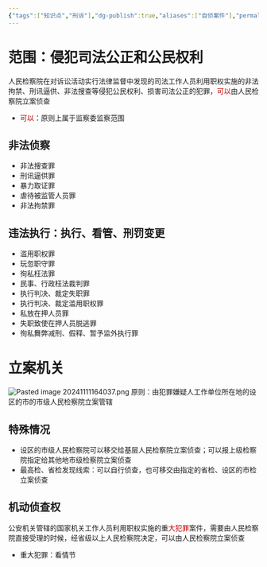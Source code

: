 ```yaml
---
{"tags":["知识点","刑诉"],"dg-publish":true,"aliases":["自侦案件"],"permalink":"/学习笔记studyup/刑事诉讼法/自侦/","dgPassFrontmatter":true,"created":"2024-11-10T21:05:11.129+08:00","updated":"2024-11-11T16:52:38.061+08:00"}
---
```


# 范围：侵犯司法公正和公民权利
人民检察院在对诉讼活动实行法律监督中发现的司法工作人员利用职权实施的非法拘禁、刑讯逼供、非法搜查等侵犯公民权利、损害司法公正的犯罪，<font color="#c00000">可以</font>由人民检察院立案侦查
- <font color="#c00000">可以</font>：原则上属于监察委监察范围
## 非法侦察
- 非法搜查罪
- 刑讯逼供罪
- 暴力取证罪
- 虐待被监管人员罪
- 非法拘禁罪
## 违法执行：执行、看管、刑罚变更
- 滥用职权罪
- 玩忽职守罪
- 徇私枉法罪
- 民事、行政枉法裁判罪
- 执行判决、裁定失职罪
- 执行判决、裁定滥用职权罪
- 私放在押人员罪
- 失职致使在押人员脱逃罪
- 徇私舞弊减刑、假释、暂予监外执行罪
# 立案机关
![Pasted image 20241111164037.png](/img/user/%E8%BF%90%E8%A1%8C%E6%9D%82/%E9%99%84%E4%BB%B6/Pasted%20image%2020241111164037.png)
原则：由犯罪嫌疑人工作单位所在地的设区的市的市级人民检察院立案管辖
## 特殊情况
- 设区的市级人民检察院可以移交给基层人民检察院立案侦查；可以报上级检察院指定给其他地市级检察院立案侦查
- 最高检、省检发现线索：可以自行侦查，也可移交由指定的省检、设区的市检立案侦查
## 机动侦查权
公安机关管辖的国家机关工作人员利用职权实施的重<font color="#c00000">大犯罪</font>案件，需要由人民检察院直接受理的时候，经省级以上人民检察院决定，可以由人民检察院立案侦查
- 重大犯罪：看情节